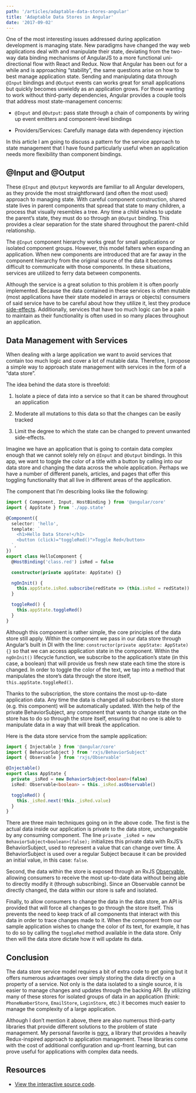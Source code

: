 ```yaml
---
path: '/articles/adaptable-data-stores-angular'
title: 'Adaptable Data Stores in Angular'
date: '2017-09-02'
---
```


One of the most interesting issues addressed during application development is managing state. New paradigms have changed the way web applications deal with and manipulate their state, deviating from the two-way data binding mechanisms of AngularJS to a more functional uni-directional flow with React and Redux. Now that Angular has been out for a while and is approaching “stability”, the same questions arise on how to best manage application state. Sending and manipulating data through `@Input` bindings and `@Output` events can works great for small applications but quickly becomes unwieldy as an application grows.
For those wanting to work without third-party dependencies, Angular provides a couple tools that address most state-management concerns:

- `@Input` and `@Output`: pass state through a chain of components by wiring up event emitters and component-level bindings

- Providers/Services: Carefully manage data with dependency injection

In this article I am going to discuss a pattern for the service approach to state management that I have found particularly useful when an application needs more flexibility than component bindings.

## @Input and @Output

These `@Input` and `@Output` keywords are familiar to all Angular developers, as they provide the most straightforward (and often the most used) approach to managing state. With careful component construction, shared state lives in parent components that spread that state to many children, a process that visually resembles a tree. Any time a child wishes to update the parent’s state, they must do so through an `@Output` binding. This provides a clear separation for the state shared throughout the parent-child relationship.

The `@Input` component hierarchy works great for small applications or isolated component groups. However, this model falters when expanding an application. When new components are introduced that are far away in the component hierarchy from the original source of the data it becomes difficult to communicate with those components. In these situations, services are utilized to ferry data between components.

Although the service is a great solution to this problem it is often poorly
implemented. Because the data contained in these services is often mutable
(most applications have their state modeled in arrays or objects) consumers of
said service have to be careful about how they utilize it, lest they produce
[side-effects](https://softwareengineering.stackexchange.com/questions/40297/what-is-a-side-effect).
Additionally, services that have too much logic can be a pain to
maintain as their functionality is often used in so many places throughout an
application.

## Data Management with Services

When dealing with a large application we want to avoid services that contain too much logic and cover a lot of mutable data. Therefore, I propose a simple way to approach state management with services in the form of a “data store”.

The idea behind the data store is threefold:

1. Isolate a piece of data into a service so that it can be shared throughout an application

2. Moderate all mutations to this data so that the changes can be easily tracked

3. Limit the degree to which the state can be changed to prevent unwanted side-effects.

Imagine we have an application that is going to contain data complex enough that we cannot solely rely on `@Input` and `@Output` bindings. In this app, we want to toggle the color of a title with a button by calling into our data store and changing the data across the whole application. Perhaps we have a number of different panels, articles, and pages that offer this toggling functionality that all live in different areas of the application.

The component that I’m describing looks like the following:

```typescript
import { Component, Input, HostBinding } from '@angular/core'
import { AppState } from './app.state'

@Component({
  selector: 'hello',
  template: `
    <h1>Hello Data Store!</h1>
    <button (click)="toggleRed()">Toggle Red</button>
  `,
})
export class HelloComponent {
  @HostBinding('class.red') isRed = false

  constructor(private appState: AppState) {}

  ngOnInit() {
    this.appState.isRed.subscribe(redState => (this.isRed = redState))
  }

  toggleRed() {
    this.appState.toggleRed()
  }
}
```

Although this component is rather simple, the core principles of the data store still apply. Within the component we pass in our data store through Angular’s built in DI with the line: `constructor(private appState: AppState) {}` so that we can access application state in the component. Within the `ngOnInit()` lifecycle function, we subscribe to the application’s state (in this case, a boolean) that will provide us fresh new state each time the store is changed. In order to toggle the color of the text, we tap into a method that manipulates the store’s data through the store itself, `this.appState.toggleRed()`.

Thanks to the subscription, the store contains the most up-to-date application data. Any time the data is changed all subscribers to the store (e.g. this component) will be automatically updated. With the help of the private BehaviorSubject, any component that wants to change state on the store has to do so through the store itself, ensuring that no one is able to manipulate data in a way that will break the application.

Here is the data store service from the sample application:

```typescript
import { Injectable } from '@angular/core'
import { BehaviorSubject } from 'rxjs/BehaviorSubject'
import { Observable } from 'rxjs/Observable'

@Injectable()
export class AppState {
  private _isRed = new BehaviorSubject<boolean>(false)
  isRed: Observable<boolean> = this._isRed.asObservable()

  toggleRed() {
    this._isRed.next(!this._isRed.value)
  }
}
```

There are three main techniques going on in the above code. The first is the actual data inside our application is private to the data store, unchangeable by any consuming component. The line `private _isRed = new BehaviorSubject<boolean>(false);` initializes this private data with RxJS’s BehaviorSubject, used to represent a value that can change over time. A BehaviorSubject is used over a regular Subject because it can be provided an initial value, in this case: `false`.

Second, the data within the store is exposed through an RxJS [Observable](http://reactivex.io/rxjs/class/es6/Observable.js~Observable.html),
allowing consumers to receive the most up-to-date data without being able to directly modify it (through subscribing). Since an Observable cannot be directly changed, the data within our store is safe and isolated.

Finally, to allow consumers to change the data in the data store, an API is provided that will force all changes to go through the store itself. This prevents the need to keep track of all components that interact with this data in order to trace changes made to it. When the component from our sample application wishes to change the color of its text, for example, it has to do so by calling the `toggleRed` method available in the data store. Only then will the data store dictate how it will update its data.

## Conclusion

The data store service model requires a bit of extra code to get going but it offers numerous advantages over simply storing the data directly on a property of a service. Not only is the data isolated to a single source, it is easier to manage changes and updates through the backing API. By utilizing many of these stores for isolated groups of data in an application (think: `PhoneNumberStore`, `EmailStore`, `LoginStore`, etc.) it becomes much easier to manage the complexity of a large application.

Although I don’t mention it above, there are also numerous third-party libraries that provide different solutions to the problem of state management. My personal favorite is [ngrx](https://github.com/ngrx),
a library that provides a heavily Redux-inspired approach to application management. These libraries come with the cost of additional configuration and up-front learning, but can prove useful for applications with complex data needs.

## Resources

- [View the interactive source code](https://stackblitz.com/edit/angular-pah1j1).
